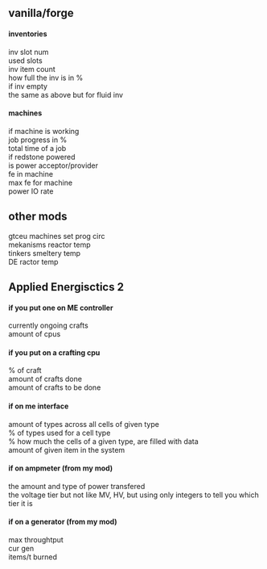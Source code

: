 ## vanilla/forge
#### inventories
inv slot num</br>
used slots</br>
inv item count</br>
how full the inv is in %</br>
if inv empty</br>
the same as above but for fluid inv</br>

#### machines
if machine is working</br>
job progress in %</br>
total time of a job</br>
if redstone powered</br>
is power acceptor/provider</br>
fe in machine</br>
max fe for machine</br>
power IO rate</br>

## other mods
gtceu machines set prog circ </br>
mekanisms reactor temp</br>
tinkers smeltery temp</br>
DE ractor temp</br>

## Applied Energisctics 2
#### if you put one on ME controller</br>
currently ongoing crafts</br>
amount of cpus</br>

#### if you put on a crafting cpu</br>
% of craft</br>
amount of crafts done</br>
amount of crafts to be done</br>

#### if on me interface</br>
amount of types across all cells of given type</br>
% of types used for a cell type</br>
% how much the cells of a given type, are filled with data</br>
amount of given item in the system</br>

#### if on ampmeter (from my mod)</br>
the amount and type of power transfered</br>
the voltage tier but not like MV, HV, but using only integers to tell you which tier it is</br>

#### if on a generator (from my mod)</br>
max throughtput</br>
cur gen</br>
items/t burned </br>
